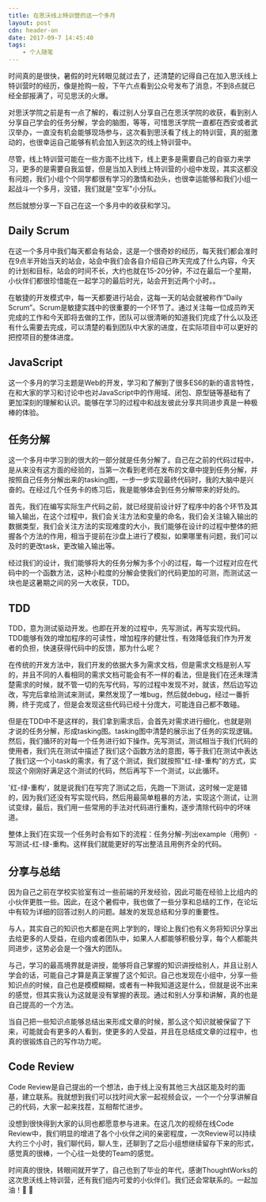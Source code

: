 ```yaml
---
title: 在思沃线上特训营的这一个多月
layout: post
cdn: header-on
date: 2017-09-7 14:45:40
tags:
    - 个人随笔
---
```


时间真的是很快，暑假的时光转眼见就过去了，还清楚的记得自己在加入思沃线上特训营时的经历，像是抢购一般，下午六点看到公众号发布了消息，不到8点就已经全部报满了，可见思沃的火爆。

对思沃学院之前是有一点了解的，看过别人分享自己在思沃学院的收获，看到别人分享自己学会的任务分解，学会的脑图，等等，可惜思沃学院一直都在西安或者武汉举办，一直没有机会能够现场参与，这次看到思沃看了线上的特训营，真的挺激动的，也很幸运自己能够有机会加入到这次的线上特训营中。

尽管，线上特训营可能在一些方面不比线下，线上更多是需要自己的自驱力来学习，更多的是需要自我监督，但是当加入到线上特训营的小组中发现，其实这都没有问题，我们小组个个同学都很有学习的激情和劲头，也很幸运能够和我们小组一起战斗一个多月，没错，我们就是"空军"小分队。

然后就想分享一下自己在这一个多月中的收获和学习。

## Daily Scrum

在这一个多月中我们每天都会有站会，这是一个很奇妙的经历，每天我们都会准时在9点半开始当天的站会，站会中我们会各自介绍自己昨天完成了什么内容，今天的计划和目标，站会的时间不长，大约也就在15-20分钟，不过在最后一个星期，小伙伴们都很珍惜能在一起学习的最后时光，站会开到近两个小时。。

在敏捷的开发模式中，每一天都要进行站会，这每一天的站会就被称作“Daily Scrum”。Scrum是敏捷实践中的很重要的一个环节了。通过关注每一位成员昨天完成的工作和今天即将去做的工作，团队可以很清晰的知道我们完成了什么以及还有什么需要去完成，可以清楚的看到团队中大家的进度，在实际项目中可以更好的把控项目的整体进度。

## JavaScript

这一个多月的学习主题是Web的开发，学习和了解到了很多ES6的新的语言特性，在和大家的学习和讨论中也对JavaScript中的作用域、闭包、原型链等基础有了更加深刻的理解和认识。能够在学习的过程中和战友彼此分享共同进步真是一种极棒的体验。

## 任务分解

这一个多月中学习到的很大的一部分就是任务分解了。自己在之前的代码过程中，是从来没有这方面的经验的，当第一次看到老师在发布的文章中提到任务分解，并按照自己任务分解出来的tasking图，一步一步实现最终代码时，我的大脑中是兴奋的。在经过几个任务卡的练习后，我是能够体会到任务分解带来的好处的。

首先，我们在编写实际生产代码之前，就已经提前设计好了程序中的各个环节及其输入输出，在这个过程中，我们会关注方法和变量的命名，我们会关注输入输出的数据类型，我们会关注方法的实现难度的大小，我们能够在设计的过程中整体的把握各个方法的作用，相当于提前在沙盘上进行了模拟，如果哪里有问题，我们可以及时的更改task，更改输入输出等。

经过我们的设计，我们能够将大的任务分解为多个小的过程，每一个过程对应在代码中的一个函数方法，这种小粒度的分解会使我们的代码更加的可测，而测试这一块也是这暑期之间的另一大收获，TDD。

## TDD

TDD，意为测试驱动开发。也即在开发的过程中，先写测试，再写实现代码。TDD能够有效的增加程序的可读性，增加程序的健壮性，有效降低我们作为开发者的负担，快速获得代码中的反馈，那为什么呢？

在传统的开发方法中，我们开发的依据大多为需求文档，但是需求文档是别人写的，并且不同的人看相同的需求文档可能会有不一样的看法，但是我们在还未理清楚需求的时候，就不管一切的先写代码，写的过程中发现不对，就该，然后边写边改，写完后拿给测试来测试，果然发现了一堆bug，然后就debug，经过一番折腾，终于完成了，但是会发现这些代码已经十分庞大，可能连自己都不敢碰。

但是在TDD中不是这样的，我们拿到需求后，会首先对需求进行细化，也就是刚才说的任务分解，形成tasking图。tasking图中清楚的展示出了任务的实现逻辑。然后，我们循环的对每一个任务进行如下操作。先写测试，测试相当于我们代码的使用者，我们先在测试中描述了我们这个函数方法的意图，等于我们在测试中表达了我们这一个小task的需求，有了这个测试，我们就按照"红-绿-重构"的方式，实现这个刚刚好满足这个测试的代码，然后再写下一个测试，以此循环。

'红-绿-重构'，就是说我们在写完了测试之后，先跑一下测试，这时候一定是错的，因为我们还没有写实现代码，然后用最简单粗暴的方法，实现这个测试，让测试变绿，最后，我们用一些常用的手法对代码进行重构，逐步清除代码中的坏味道。

整体上我们在实现一个任务时会有如下的流程：任务分解-列出example（用例）-写测试-红-绿-重构。这样我们就能更好的写出整洁且用例齐全的代码。

## 分享与总结

因为自己之前在学校实验室有过一些前端的开发经验，因此可能在经验上比组内的小伙伴更胜一些。因此，在这个暑假中，我也做了一些分享和总结的工作，在论坛中有较为详细的回答过别人的问题。越发的发现总结和分享的重要性。

与人，其实自己的知识也大都是在网上学到的，理论上我们也有义务将知识分享出去给更多的人受益，在组内或者团队中，如果人人都能够积极分享，每个人都能共同进步，这势必会是一个强大的团队。

与己，学习的最高境界就是讲授，能够将自己掌握的知识讲授给别人，并且让别人学会的话，可能自己才算是真正掌握了这个知识。自己也发现在小组中，分享一些知识点的时候，自己也是模模糊糊，或者有一种我知道这是什么，但就是说不出来的感觉，但其实我认为这就是没有掌握的表现。通过和别人分享和讲解，真的也是自己提高的一个方法。

当自己把一些知识点能够总结出来形成文章的时候，那么这个知识就被保留了下来，可能就会有更多的人看到，使更多的人受益，并且在总结成文章的过程中，也真的很锻炼自己的写作功力呢。

## Code Review

Code Review是自己提出的一个想法，由于线上没有其他三大战区能及时的面基，建立联系。我就想到我们可以找时间大家一起视频会议，一个一个分享讲解自己的代码，大家一起来找茬，互相帮忙进步。

没想到很快得到大家的认同也都愿意参与进来。在这几次的视频在线Code Review中，我们明显的增进了各个小伙伴之间的亲密程度，一次Review可以持续大约三个小时，我们聊代码，聊人生，还聊到了之后小组想继续留存下来的形式，感觉真的很棒，一个心往一处使的Team的感觉。

时间真的很快，转眼间就开学了，自己也到了毕业的年代，感谢ThoughtWorks的这次思沃线上特训营，还有我们组内可爱的小伙伴们。我们还会常联系的。一起加油！💪 💯